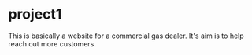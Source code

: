 # project1
This is basically a website for a commercial gas dealer. It's aim is to help reach out more customers.
